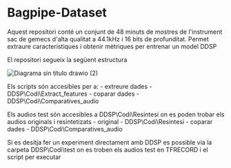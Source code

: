 # Bagpipe-Dataset
Aquest repositori conté un conjunt de 48 minuts de mostres de l'instrument sac de gemecs d'alta qualitat a 44.1kHz i 16 bits de profunditat.
Permet extraure caracteristiques i obtenir mètriques per entrenar un model DDSP

El repositori segueix la següent estructura

![Diagrama sin título drawio (2)](https://github.com/user-attachments/assets/ead7fad5-427b-48eb-937d-2681e8ccd597)

Els scripts són accesibles per a:
    - extreure dades - DDSP\Codi\Extract_features
    - coparar dades - DDSP\Codi\Comparatives_audio

Els audios test són accesibles a DDSP\Codi\Resintesi on es poden trobar els audios originals i resintetizats
    - original - DDSP\Codi\Resintesi
    - coparar dades - DDSP\Codi\Comparatives_audio

Si es desitja fer un experiment directament amb DDSP es possible via la carpeta DDSP\Codi\test on es troben els audios test en TFRECORD i el script per executar
